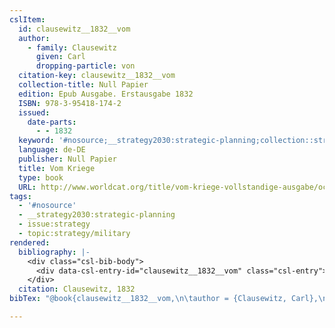 ```yaml
---
cslItem:
  id: clausewitz__1832__vom
  author:
    - family: Clausewitz
      given: Carl
      dropping-particle: von
  citation-key: clausewitz__1832__vom
  collection-title: Null Papier
  edition: Epub Ausgabe. Erstausgabe 1832
  ISBN: 978-3-95418-174-2
  issued:
    date-parts:
      - - 1832
  keyword: '#nosource;__strategy2030:strategic-planning;collection::strategy::military'
  language: de-DE
  publisher: Null Papier
  title: Vom Kriege
  type: book
  URL: http://www.worldcat.org/title/vom-kriege-vollstandige-ausgabe/oclc/904844186
tags:
  - '#nosource'
  - __strategy2030:strategic-planning
  - issue:strategy
  - topic:strategy/military
rendered:
  bibliography: |-
    <div class="csl-bib-body">
      <div data-csl-entry-id="clausewitz__1832__vom" class="csl-entry">Clausewitz, C. von 1832 <i>Vom Kriege</i>. Epub Ausgabe. Erstausgabe 1832. Null Papier (Null Papier). Available at: <a href='http://www.worldcat.org/title/vom-kriege-vollstandige-ausgabe/oclc/904844186.'>http://www.worldcat.org/title/vom-kriege-vollstandige-ausgabe/oclc/904844186.</a></div>
    </div>
  citation: Clausewitz, 1832
bibTex: "@book{clausewitz__1832__vom,\n\tauthor = {Clausewitz, Carl},\n\tseries = {Null {Papier}},\n\tedition = {Epub Ausgabe. Erstausgabe 1832},\n\tyear = {1832},\n\tpublisher = {Null Papier},\n\ttitle = {Vom {Kriege}},\n}\n\n"

---
```

